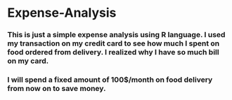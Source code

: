 # Expense-Analysis

### This is just a simple expense analysis using R language. I used my transaction on my credit card to see how much I spent on food ordered from delivery. I realized why I have so much bill on my card.

### I will spend a fixed amount of 100$/month on food delivery from now on to save money.
